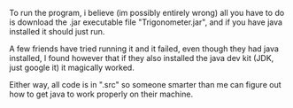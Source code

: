 To run the program, i believe (im possibly entirely wrong) all you have to do is download the .jar executable file "Trigonometer.jar",
and if you have java installed it should just run.

A few friends have tried running it and it failed, even though they had java installed,
I found however that if they also installed the java dev kit (JDK, just google it) it magically worked.

Either way, all code is in ".src" so someone smarter than me can figure out how to get java to work properly on their machine. 
